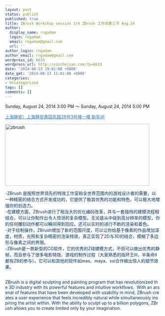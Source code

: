 ```yaml
---
layout: post
status: publish
published: true
title: ZBrush Workshop session 3/4 ZBrush 工作坊第三节 Aug.24
author:
  display_name: rngadam
  login: rngadam
  email: rngadam@gmail.com
  url: ''
author_login: rngadam
author_email: rngadam@gmail.com
wordpress_id: 6633
wordpress_url: http://xinchejian.com/?p=6633
date: '2014-08-23 19:01:08 +0800'
date_gmt: '2014-08-23 11:01:08 +0800'
categories:
- Uncategorized
tags: []
comments: []
---
```

<p>Sunday, August 24, 2014 3:00 PM ～ Sunday, August 24, 2014 5:00 PM</p>
<p><a style="color: #2578bf;" href="http://xinchejian.huodongxing.com/event/map/5244063275800" target="_blank">上海静安）上海静安愚园东路28号3号楼一楼 新车间</a></p>
<p><a href="http://xinchejian.com/wp-content/uploads/2014/08/zbrush.jpg"><img class="alignnone size-large wp-image-6634" src="http://xinchejian.com/wp-content/uploads/2014/08/zbrush-600x257.jpg" alt="zbrush" width="470" height="201" /></a></p>
<p><span style="color: #003366;">-ZBrush&nbsp;是按照世界领先的特效工作室和全世界范围内的游戏设计者的需要，以一种精密的结合方式开发成功的，它提供了极其优秀的功能和特色，可以极大地增强你的创造力。<br />
</span><span style="color: #003366;">-在建模方面，ZBrush进行了相当大的优化编码改革，并与一套独特的建模流程相结合，可以让你制作出令人惊讶的复杂模型。无论是从中级到高分辨率的模型，你的任何雕刻动作都可以瞬间得到回应。还可以实时的进行不断的渲染和着色。<br />
</span><span style="color: #003366;">-</span><span style="color: #003366;">对于绘制操作，ZBrush增加了新的范围尺度，可以让你给基于像素的作品增加深度，材质，光照和复杂精密的渲染特效，真正实现了2D与3D的结合，模糊了多边形与像素之间的界限。<br />
</span><span style="color: #003366;">-</span><span style="color: #003366;">ZBrush是一款新型的CG软件，它的优秀的Z球建模方式，不但可以做出优秀的静帧，而且参与了很多电影特效、游戏的制作过程（大家熟悉的指环王III，半条命II都有ZB的参与）。它可以和其他的软件如max、maya、xsi合作做出惊人的细节效果。</span></p>
<p><span style="color: #003366;"><br />
</span><span style="color: #003366;">ZBrush&nbsp;is&nbsp;a&nbsp;digital&nbsp;sculpting&nbsp;and&nbsp;painting&nbsp;program&nbsp;that&nbsp;has&nbsp;revolutionized&nbsp;the&nbsp;3D&nbsp;industry&nbsp;with&nbsp;its&nbsp;powerful&nbsp;features&nbsp;</span><span style="color: #003366;">and&nbsp;intuitive&nbsp;workflows.&nbsp;</span><span style="color: #003366;">&nbsp;With&nbsp;an&nbsp;arsenal&nbsp;of&nbsp;features&nbsp;that&nbsp;have&nbsp;been&nbsp;developed&nbsp;with&nbsp;usability&nbsp;in&nbsp;mind,&nbsp;ZBrush&nbsp;creates&nbsp;a&nbsp;user&nbsp;experience&nbsp;</span><span style="color: #003366;">that&nbsp;feels&nbsp;incredibly&nbsp;natural&nbsp;while&nbsp;simultaneously&nbsp;inspiring&nbsp;the&nbsp;artist&nbsp;within.&nbsp;</span><span style="color: #003366;">With&nbsp;the&nbsp;ability&nbsp;to&nbsp;sculpt&nbsp;up&nbsp;to&nbsp;a&nbsp;billion&nbsp;polygons,&nbsp;ZBrush&nbsp;allows&nbsp;you&nbsp;to&nbsp;create&nbsp;limited&nbsp;only&nbsp;by&nbsp;your&nbsp;imagination.</span></p>
